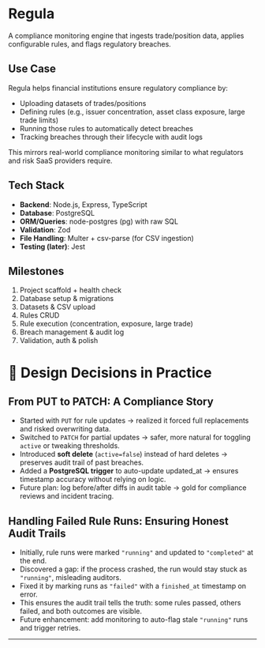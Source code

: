 # Regula

A compliance monitoring engine that ingests trade/position data, applies configurable rules, and flags regulatory breaches.  

## Use Case
Regula helps financial institutions ensure regulatory compliance by:  
- Uploading datasets of trades/positions
- Defining rules (e.g., issuer concentration, asset class exposure, large trade limits)
- Running those rules to automatically detect breaches
- Tracking breaches through their lifecycle with audit logs

This mirrors real-world compliance monitoring similar to what regulators and risk SaaS providers require.  

## Tech Stack
- **Backend**: Node.js, Express, TypeScript  
- **Database**: PostgreSQL  
- **ORM/Queries**: node-postgres (pg) with raw SQL  
- **Validation**: Zod  
- **File Handling**: Multer + csv-parse (for CSV ingestion)  
- **Testing (later)**: Jest  

## Milestones
1. Project scaffold + health check  
2. Database setup & migrations  
3. Datasets & CSV upload  
4. Rules CRUD  
5. Rule execution (concentration, exposure, large trade)  
6. Breach management & audit log  
7. Validation, auth & polish  

# 🚀 Design Decisions in Practice

## From PUT to PATCH: A Compliance Story

- Started with `PUT` for rule updates → realized it forced full replacements and risked overwriting data.  
- Switched to `PATCH` for partial updates → safer, more natural for toggling `active` or tweaking thresholds.  
- Introduced **soft delete** (`active=false`) instead of hard deletes → preserves audit trail of past breaches.  
- Added a **PostgreSQL trigger** to auto-update updated_at → ensures timestamp accuracy without relying on logic.
- Future plan: log before/after diffs in audit table → gold for compliance reviews and incident tracing.  

## Handling Failed Rule Runs: Ensuring Honest Audit Trails

- Initially, rule runs were marked `"running"` and updated to `"completed"` at the end.  
- Discovered a gap: if the process crashed, the run would stay stuck as `"running"`, misleading auditors.  
- Fixed it by marking runs as `"failed"` with a `finished_at` timestamp on error.  
- This ensures the audit trail tells the truth: some rules passed, others failed, and both outcomes are visible.  
- Future enhancement: add monitoring to auto-flag stale `"running"` runs and trigger retries.  

---
